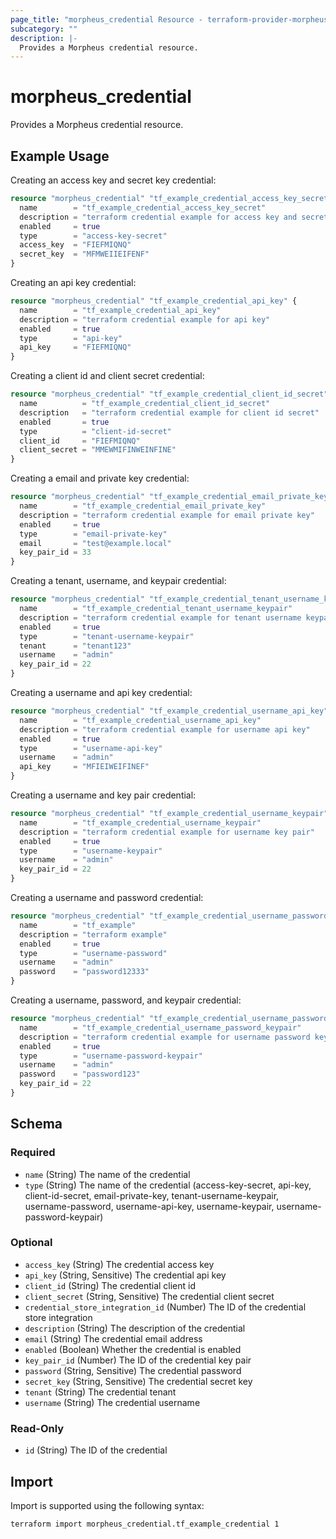 ```yaml
---
page_title: "morpheus_credential Resource - terraform-provider-morpheus"
subcategory: ""
description: |-
  Provides a Morpheus credential resource.
---
```


# morpheus_credential

Provides a Morpheus credential resource.

## Example Usage

Creating an access key and secret key credential:

```terraform
resource "morpheus_credential" "tf_example_credential_access_key_secret" {
  name        = "tf_example_credential_access_key_secret"
  description = "terraform credential example for access key and secret key"
  enabled     = true
  type        = "access-key-secret"
  access_key  = "FIEFMIQNQ"
  secret_key  = "MFMWEIIEIFENF"
}
```

Creating an api key credential:

```terraform
resource "morpheus_credential" "tf_example_credential_api_key" {
  name        = "tf_example_credential_api_key"
  description = "terraform credential example for api key"
  enabled     = true
  type        = "api-key"
  api_key     = "FIEFMIQNQ"
}
```

Creating a client id and client secret credential:

```terraform
resource "morpheus_credential" "tf_example_credential_client_id_secret" {
  name          = "tf_example_credential_client_id_secret"
  description   = "terraform credential example for client id secret"
  enabled       = true
  type          = "client-id-secret"
  client_id     = "FIEFMIQNQ"
  client_secret = "MMEWMIFINWEINFINE"
}
```

Creating a email and private key credential:

```terraform
resource "morpheus_credential" "tf_example_credential_email_private_key" {
  name        = "tf_example_credential_email_private_key"
  description = "terraform credential example for email private key"
  enabled     = true
  type        = "email-private-key"
  email       = "test@example.local"
  key_pair_id = 33
}
```

Creating a tenant, username, and keypair credential:

```terraform
resource "morpheus_credential" "tf_example_credential_tenant_username_keypair" {
  name        = "tf_example_credential_tenant_username_keypair"
  description = "terraform credential example for tenant username keypair"
  enabled     = true
  type        = "tenant-username-keypair"
  tenant      = "tenant123"
  username    = "admin"
  key_pair_id = 22
}
```

Creating a username and api key credential:

```terraform
resource "morpheus_credential" "tf_example_credential_username_api_key" {
  name        = "tf_example_credential_username_api_key"
  description = "terraform credential example for username api key"
  enabled     = true
  type        = "username-api-key"
  username    = "admin"
  api_key     = "MFIEIWEIFINEF"
}
```

Creating a username and key pair credential:

```terraform
resource "morpheus_credential" "tf_example_credential_username_keypair" {
  name        = "tf_example_credential_username_keypair"
  description = "terraform credential example for username key pair"
  enabled     = true
  type        = "username-keypair"
  username    = "admin"
  key_pair_id = 22
}
```

Creating a username and password credential:

```terraform
resource "morpheus_credential" "tf_example_credential_username_password" {
  name        = "tf_example"
  description = "terraform example"
  enabled     = true
  type        = "username-password"
  username    = "admin"
  password    = "password12333"
}
```

Creating a username, password, and keypair credential:

```terraform
resource "morpheus_credential" "tf_example_credential_username_password_keypair" {
  name        = "tf_example_credential_username_password_keypair"
  description = "terraform credential example for username password key pair"
  enabled     = true
  type        = "username-password-keypair"
  username    = "admin"
  password    = "password123"
  key_pair_id = 22
}
```

<!-- schema generated by tfplugindocs -->
## Schema

### Required

- `name` (String) The name of the credential
- `type` (String) The name of the credential (access-key-secret, api-key, client-id-secret, email-private-key, tenant-username-keypair, username-password, username-api-key, username-keypair, username-password-keypair)

### Optional

- `access_key` (String) The credential access key
- `api_key` (String, Sensitive) The credential api key
- `client_id` (String) The credential client id
- `client_secret` (String, Sensitive) The credential client secret
- `credential_store_integration_id` (Number) The ID of the credential store integration
- `description` (String) The description of the credential
- `email` (String) The credential email address
- `enabled` (Boolean) Whether the credential is enabled
- `key_pair_id` (Number) The ID of the credential key pair
- `password` (String, Sensitive) The credential password
- `secret_key` (String, Sensitive) The credential secret key
- `tenant` (String) The credential tenant
- `username` (String) The credential username

### Read-Only

- `id` (String) The ID of the credential

## Import

Import is supported using the following syntax:

```shell
terraform import morpheus_credential.tf_example_credential 1
```
